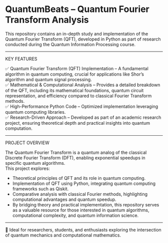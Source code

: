 # QuantumBeats – Quantum Fourier Transform Analysis
This repository contains an in-depth study and implementation of the Quantum Fourier Transform (QFT), developed in Python as part of research conducted during the Quantum Information Processing course.

-------------------------------------------------

KEY FEATURES  

✅ Quantum Fourier Transform (QFT) Implementation – A fundamental algorithm in quantum computing, crucial for applications like Shor’s algorithm and quantum signal processing.  
✅ Mathematical & Computational Analysis – Provides a detailed breakdown of the QFT, including its mathematical foundations, quantum circuit representation, and efficiency compared to classical Fourier Transform methods.  
✅ High-Performance Python Code – Optimized implementation leveraging quantum computing libraries.  
✅ Research-Driven Approach – Developed as part of an academic research project, ensuring theoretical depth and practical insights into quantum computation.  

-------------------------------------------------

PROJECT OVERVIEW  

The Quantum Fourier Transform is a quantum analog of the classical Discrete Fourier Transform (DFT), enabling exponential speedups in specific quantum algorithms.  
This project explores:  

- Theoretical principles of QFT and its role in quantum computing.
- Implementation of QFT using Python, integrating quantum computing frameworks such as Qiskit.
- Comparative analysis with classical Fourier methods, highlighting computational advantages and quantum speedup.
- By bridging theory and practical implementation, this repository serves as a valuable resource for those interested in quantum algorithms, computational complexity, and quantum information science.

-------------------------------------------------------------

📌 Ideal for researchers, students, and enthusiasts exploring the intersection of quantum mechanics and computational mathematics.
